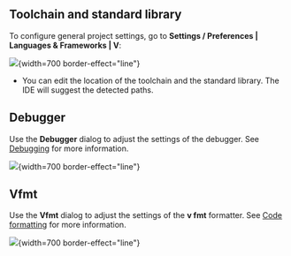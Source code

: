 [//]: # (title: Project Settings)

## Toolchain and standard library

To configure general project settings, go to **Settings / Preferences | Languages & Frameworks | V**:

![](project-settings/project-settings.png){width=700 border-effect="line"}

- You can edit the location of the toolchain and the standard library.
  The IDE will suggest the detected paths.

## Debugger

Use the **Debugger** dialog to adjust the settings of the debugger.
See [Debugging](Debugging.md) for more information.

![](project-settings/debugger-settings.png){width=700 border-effect="line"}

## Vfmt

Use the **Vfmt** dialog to adjust the settings of the **v fmt** formatter.
See [Code formatting](Code-style-and-formattings.md) for more information.

![](project-settings/vfmt-settings.png){width=700 border-effect="line"}

